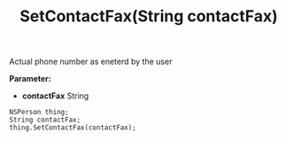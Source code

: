 ﻿---
uid: crmscript_ref_NSPerson_SetContactFax
title: SetContactFax(String contactFax)
intellisense: NSPerson.SetContactFax
keywords: NSPerson, GetContactFax
so.topic: reference
---

Actual phone number as eneterd by the user

**Parameter:** 
 - **contactFax** String

```crmscript
NSPerson thing;
String contactFax;
thing.SetContactFax(contactFax);
```

